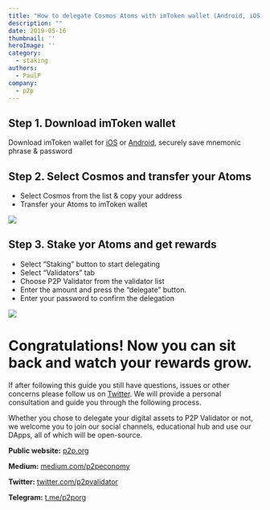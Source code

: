 ```yaml
---
title: "How to delegate Cosmos Atoms with imToken wallet (Android, iOS)"
description: ""
date: 2019-05-16
thumbnail: ''
heroImage: ''
category:
  - staking
authors:
  - PaulP
company:
  - p2p
---
```



## Step 1.  Download imToken wallet

Download imToken wallet for [iOS](https://itunes.apple.com/us/app/imtoken2/id1384798940) or [Android](https://play.google.com/store/apps/details?id=im.token.app), securely save mnemonic phrase & password

## Step 2.  Select Cosmos and transfer your Atoms

 * Select Cosmos from the list & copy your address
 * Transfer your Atoms to imToken wallet

![](https://live.staticflickr.com/65535/47861351251_5ecee94080_o.png)


## Step 3.  Stake yor Atoms and get rewards
  * Select “Staking” button to start delegating
  * Select “Validators” tab
  * Choose P2P Validator from the validator list
  * Enter the amount and press the “delegate” button.
  * Enter your password to confirm the delegation

![](https://live.staticflickr.com/65535/40894825453_44d5b3b78e_o.png")

# Congratulations! Now you can sit back and watch your rewards grow.

If after following this guide you still have questions, issues or other concerns please follow us on [Twitter](https://twitter.com/p2pvalidator). We will provide a personal consultation and guide you through the following process.

Whether you chose to delegate your digital assets to P2P Validator or not, we welcome you to join our social channels, educational hub and use our DApps, all of which will be open-source.

**Public website:** [p2p.org](https://p2p.org/?utm_source=lunie_post&utm_medium=creds_link&utm_campaign=blog)

**Medium:** [medium.com/p2peconomy](http://medium.com/p2peconomy)

**Twitter:** [twitter.com/p2pvalidator](http://twitter.com/p2pvalidator)

**Telegram:** [t.me/p2porg](http://t.me/p2porg)
